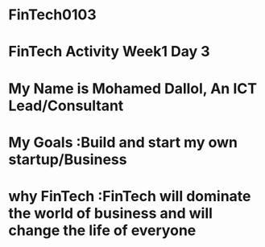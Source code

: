 # FinTech0103
# FinTech Activity Week1 Day 3
# My Name is Mohamed Dallol, An ICT Lead/Consultant
# My Goals :Build and start my own startup/Business
# why FinTech :FinTech will dominate the world of business and will change the life of everyone
